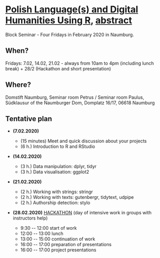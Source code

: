 # [Polish Language(s) and Digital Humanities Using R](https://agricolamz.github.io/2020.02_Naumburg_R/), [abstract](http://www.aleksander-brueckner-zentrum.org/veranstaltungen/detail/datum/2020/01/21/polish-languages-and-digital-humanities-using-r/)

Block Seminar - Four Fridays in February 2020 in Naumburg.

## When? 

Fridays: 7.02, 14.02, 21.02 - always from 10am to 4pm (including lunch break) + 28/2 (Hackathon and short presentation)

## Where? 

Domstift Naumburg, Seminar room Petrus / Seminar room Paulus, Südklausur of the Naumburger Dom, Domplatz 16/17, 06618 Naumburg 

## Tentative plan

* **(7.02.2020)** 
    * (15 minutes) Meet and quick discussion about your projects 
    * (6 h.) Introduction to R and RStudio
* **(14.02.2020)** 
    * (3 h.) Data manipulation: dplyr, tidyr
    * (3 h.) Data visualisation: ggplot2 
* **(21.02.2020)**
    * (2 h.) Working with strings: stringr
    * (2 h.) Working with texts: gutenbergr, tidytext, udpipe 
    * (2 h.) Authorship detection: stylo

* **(28.02.2020)** [HACKATHON](https://en.wikipedia.org/wiki/Hackathon) (day of intensive work in groups with instructors help) 
    * 9:30 -- 12:00 start of work 
    * 12:00 -- 13:00 lunch 
    * 13:00 -- 15:00 continuation of work 
    * 16:00 -- 17:00 preparation of presentations
    * 16:00 -- 17:00 project presentations